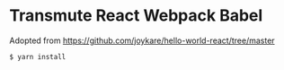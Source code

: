 # Transmute React Webpack Babel 

Adopted from https://github.com/joykare/hello-world-react/tree/master


```
$ yarn install

```
